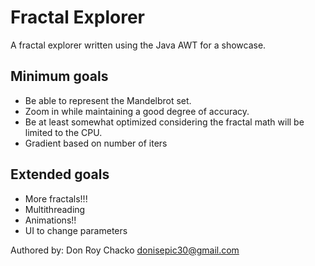 # Fractal Explorer  

A fractal explorer written using the Java AWT for a showcase.

## Minimum goals

- Be able to represent the Mandelbrot set.
- Zoom in while maintaining a good degree of accuracy.
- Be at least somewhat optimized considering the fractal math will be limited to the CPU.
- Gradient based on number of iters

## Extended goals
- More fractals!!!
- Multithreading
- Animations!!
- UI to change parameters

Authored by: Don Roy Chacko <donisepic30@gmail.com>
